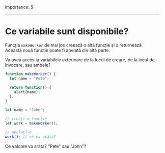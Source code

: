 importance: 5

---

# Ce variabile sunt disponibile?

Funcția `makeWorker` de mai jos creează o altă funcție și o returnează. Această nouă funcție poate fi apelată din altă parte.

Va avea acces la variabilele exterioare de la locul de creare, de la locul de invocare, sau ambele?

```js
function makeWorker() {
  let name = "Pete";

  return function() {
    alert(name);
  };
}

let name = "John";

// creați o funcție
let work = makeWorker();

// apelați-o
work(); // ce va arăta?
```

Ce valoare va arăta? "Pete" sau "John"?
